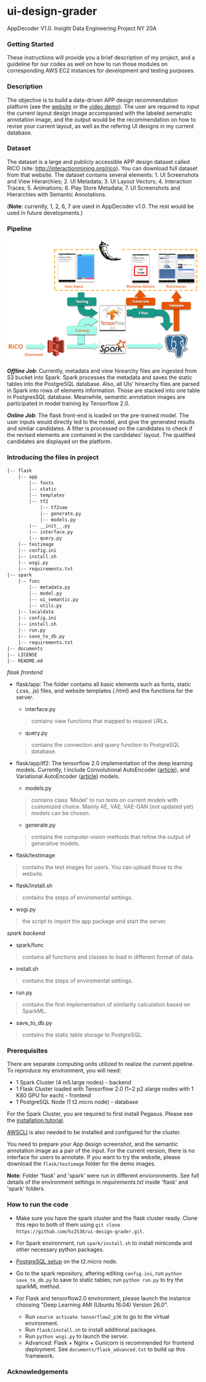 # ui-design-grader
AppDecoder V1.0. Insight Data Engineering Project NY 20A

### Getting Started
These instructions will provide you a brief description of my project, and a guideline for our codes as well on how to run those modules on corresponding AWS EC2 instances for development and testing purposes.

### Description 
The objective is to build a data-driven APP design recommendation platform (see the [website](http://www.dataengineer.site/) or the [video demo](https://youtu.be/x0Rr9bgsj64)). The user are required to input the current layout design image accompanied with the labeled semenatic annotation image, and the output would be the recommendation on how to revise your current layout, as well as the refering UI designs in my current database.

### Dataset
The dataset is a large and publicly accessible APP design dataset called RICO (site: http://interactionmining.org/rico). You can download full dataset from that website. The dataset contains several elements: 1. UI Screenshots and View Hierarchies; 2. UI Metadata; 3. UI Layout Vectors; 4. Interaction Traces; 5. Animations; 6. Play Store Metadata; 7. UI Screenshots and Hierarchies with Semantic Annotations. 

(**Note**: currently, 1, 2, 6, 7 are used in AppDecoder v1.0. The rest would be used in future developments.)

### Pipeline

![pipeline](./documents/pipeline.png)

***Offline Job***: Currently, metadata and view hirearchy files are ingested from S3 bucket into Spark. Spark processes the metadata and saves the static tables into the PostgreSQL database. Also, all UIs' hirearchy files are parsed in Spark into rows of elements information. Those are stacked into one table in PostgresSQL database. Meanwhile, semantic annotation images are participated in model training by Tensorflow 2.0.

***Online Job***: The flask front-end is loaded on the pre-trained model. The user inputs would directly led to the model, and give the generated results and similar candidates. A filter is processed on the candidates to check if the revised elements are contained in the candidates' layout. The qualified candidates are displayed on the platform.

### Introducing the files in project

    |-- flask
        |-- app
            |-- fonts
            |-- static
            |-- templates
            |-- tf2
                |-- tf2vae
                |-- generate.py
                |-- models.py
            |-- __init__.py
            |-- interface.py
            |-- query.py
        |-- testimage
        |-- config.ini
        |-- install.sh
        |-- wsgi.py
        |-- requirements.txt
    |-- spark
        |-- func
            |-- metadata.py
            |-- model.py
            |-- ui_semantic.py
            |-- utils.py
        |-- localdata
        |-- config.ini
        |-- install.sh
        |-- run.py
        |-- save_to_db.py
        |-- requirements.txt
    |-- documents
    |-- LICENSE
    |-- README.md

        
            
*flask frontend*

* flask/app: The folder contains all basic elements such as fonts, static (.css, .js) files, and website templates (.html) and the functions for the server.
    * interface.py
    >contains view functions that mapped to request URLs.
    * query.py
    >contains the connection and query function to PostgreSQL database.  

* flask/app/tf2: The tensorflow 2.0 implementation of the deep learning models. Currently, I include Convolutional AutoEncoder ([article](http://users.cecs.anu.edu.au/~Tom.Gedeon/conf/ABCs2018/paper/ABCs2018_paper_58.pdf)), and Variational AutoEncoder ([article](https://arxiv.org/abs/1312.6114)) models.
    * models.py
    >contains class 'Model' to run tests on current models with customized choice. Mainly AE, VAE, VAE-GAN (not updated yet) models can be chosen.
    * generate.py
    >contains the computer-vision methods that refine the output of generative models. 

* flask/testimage
>contains the test images for users. You can upload those to the website.

* flask/install.sh
>contains the steps of enviromental settings.

* wsgi.py
>the script to import the app package and start the server.

*spark backend*

* spark/func
>contains all functions and classes to load in different format of data.

* install.sh
>contains the steps of enviromental settings.

* run.py
>contains the first implementation of similarity calculation based on SparkML.

* save_to_db.py
>contains the static table storage to PostgreSQL.


### Prerequisites
There are separate computing units utilized to realize the current pipeline. To reproduce my environment, you will need:
* 1 Spark Cluster (4 m5.large nodes) - backend
* 1 Flask Cluster loaded with Tensorflow 2.0 (1~2 p2.xlarge nodes with 1 K80 GPU for each) - frontend
* 1 PostgreSQL Node (1 t2.micro node) - database

For the Spark Cluster, you are required to first install Pegasus. Please see the [installation tutorial](https://github.com/InsightDataScience/pegasus).

[AWSCLI](https://aws.amazon.com/cli/?nc1=h_ls) is also needed to be installed and configured for the cluster. 

You need to prepare your App design screenshot, and the semantic annotation image as a pair of the input. For the current version, there is no interface for users to annotate. If you want to try the website, please download the `flask/testimage` folder for the demo images.

**Note**: Folder 'flask' and 'spark' were run in different envioronments. See full details of the environment settings in *requirements.txt* inside 'flask' and 'spark' folders.



### How to run the code 

* Make sure you have the spark cluster and the flask cluster ready. Clone this repo to both of them using `git clone https://github.com/hz2538/ui-design-grader.git`.

* For Spark environment, run `spark/install.sh` to install miniconda and other necessary python packages.

* [PostgreSQL setup](https://blog.insightdatascience.com/simply-install-postgresql-58c1e4ebf252) on the t2.micro node.

* Go to the spark repository, aftering editing `config.ini`, run `python save_to_db.py` to save to static tables; run `python run.py` to try the sparkML method.

* For Flask and tensorflow2.0 environment, please launch the instance choosing "Deep Learning AMI (Ubuntu 16.04) Version 26.0". 
    * Run `source activate tensorflow2_p36` to go to the virtual environment. 
    * Run `flask/install.sh` to install additional packages.
    * Run `python wsgi.py` to launch the server.
    * Advanced: Flask + Nginx + Gunicorn is recommended for frontend deployment. See `documents/flask_advanced.txt` to build up this framework.

### Acknowledgements

